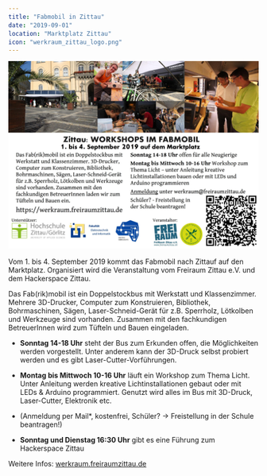 ```yaml
---
title: "Fabmobil in Zittau"
date: "2019-09-01"
location: "Marktplatz Zittau"
icon: "werkraum_zittau_logo.png"
---
```


![Flyer](../../images/Flyer1_Fabmobil_2019.jpg)

Vom 1. bis 4. September 2019 kommt das Fabmobil nach Zittauf auf den Marktplatz. Organisiert wird die Veranstaltung vom Freiraum Zittau e.V. und 
dem Hackerspace Zittau.

Das Fab(rik)mobil ist ein Doppelstockbus mit Werkstatt und Klassenzimmer. Mehrere 3D-Drucker, Computer zum Konstruieren, Bibliothek, Bohrmaschinen,
 Sägen, Laser-Schneid-Gerät für z.B. Sperrholz, Lötkolben und Werkzeuge sind vorhanden. Zusammen mit den fachkundigen BetreuerInnen wird zum 
 Tüfteln und Bauen eingeladen.
 
- **Sonntag 14-18 Uhr** steht der Bus zum Erkunden offen, die Möglichkeiten werden vorgestellt. Unter anderem kann der 3D-Druck selbst probiert 
werden und es gibt Laser-Cutter-Vorführungen.

- **Montag bis Mittwoch 10-16 Uhr** läuft ein Workshop zum Thema Licht. Unter Anleitung werden kreative Lichtinstallationen gebaut oder mit LEDs & 
Arduino programmiert. Genutzt wird alles im Bus mit 3D-Druck, Laser-Cutter, Elektronik etc.

- (Anmeldung per Mail*, kostenfrei, Schüler? -> Freistellung in der Schule beantragen!)

- **Sonntag und Dienstag 16:30 Uhr** gibt es eine Führung zum Hackerspace Zittau

Weitere Infos: [werkraum.freiraumzittau.de](https://werkraum.freiraumzittau.de)


